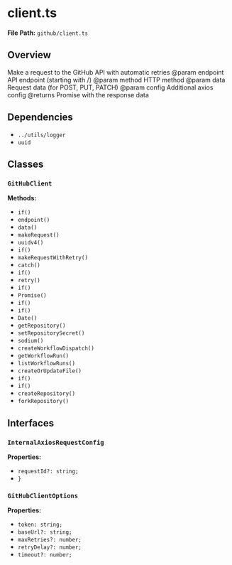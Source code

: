 # client.ts

**File Path:** `github/client.ts`

## Overview

Make a request to the GitHub API with automatic retries
@param endpoint API endpoint (starting with /)
@param method HTTP method
@param data Request data (for POST, PUT, PATCH)
@param config Additional axios config
@returns Promise with the response data

## Dependencies

- `../utils/logger`
- `uuid`

## Classes

### `GitHubClient`

**Methods:**

- `if()`
- `endpoint()`
- `data()`
- `makeRequest()`
- `uuidv4()`
- `if()`
- `makeRequestWithRetry()`
- `catch()`
- `if()`
- `retry()`
- `if()`
- `Promise()`
- `if()`
- `if()`
- `Date()`
- `getRepository()`
- `setRepositorySecret()`
- `sodium()`
- `createWorkflowDispatch()`
- `getWorkflowRun()`
- `listWorkflowRuns()`
- `createOrUpdateFile()`
- `if()`
- `if()`
- `createRepository()`
- `forkRepository()`

## Interfaces

### `InternalAxiosRequestConfig`

**Properties:**

- `requestId?: string;`
- `}`

### `GitHubClientOptions`

**Properties:**

- `token: string;`
- `baseUrl?: string;`
- `maxRetries?: number;`
- `retryDelay?: number;`
- `timeout?: number;`

